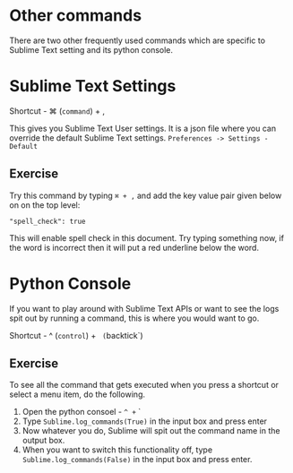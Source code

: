 Other commands
===============

There are two other frequently used commands which are specific to Sublime Text
setting and its python console.

Sublime Text Settings
======================

Shortcut - ⌘ (`command`) + ,

This gives you Sublime Text User settings. It is a json file where you can
override the default Sublime Text settings. `Preferences -> Settings - Default`

Exercise
---------

Try this command by typing `⌘ + ,` and add the key value pair given below on
on the top level:

```
"spell_check": true
```

This will enable spell check in this document. Try typing something now, if the
word is incorrect then it will put a red underline below the word.



Python Console
===============

If you want to play around with Sublime Text APIs or want to see the logs
spit out by running a command, this is where you would want to go.

Shortcut - ^ (`control`) + ` (`backtick`)

Exercise
---------

To see all the command that gets executed when you press a shortcut or select
a menu item, do the following.

1. Open the python consoel - ` ^ + ` `
2. Type `Sublime.log_commands(True)` in the input box and press enter
3. Now whatever you do, Sublime will spit out the command name in the output 
   box.
4. When you want to switch this functionality off, type
   `Sublime.log_commands(False)` in the input box and press enter.